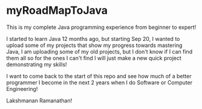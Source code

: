 # myRoadMapToJava
This is my complete Java programming experience from beginner to expert!

I started to learn Java 12 months ago, but starting Sep 20, I wanted to upload some of my projects that show my progress towards mastering Java, I am uploading some of my old projects, but I don't know if I can find them all so for the ones I can't find I will just make a new quick project demonstrating my skills!

I want to come back to the start of this repo and see how much of a better programmer I become in the next 2 years when I do Software or Computer Engineering!

Lakshmanan Ramanathan!
